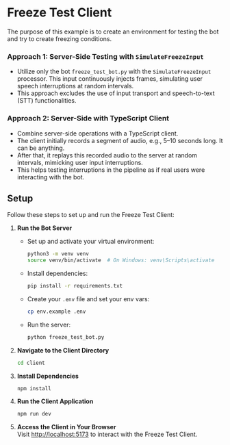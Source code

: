 # Freeze Test Client

The purpose of this example is to create an environment for testing the bot and try to create freezing conditions.

### Approach 1: Server-Side Testing with `SimulateFreezeInput`

- Utilize only the bot `freeze_test_bot.py` with the `SimulateFreezeInput` processor. This input continuously injects frames, simulating user speech interruptions at random intervals.
- This approach excludes the use of input transport and speech-to-text (STT) functionalities.

### Approach 2: Server-Side with TypeScript Client

- Combine server-side operations with a TypeScript client.
- The client initially records a segment of audio, e.g., 5–10 seconds long. It can be anything.
- After that, it replays this recorded audio to the server at random intervals, mimicking user input interruptions.
- This helps testing interruptions in the pipeline as if real users were interacting with the bot.

## Setup

Follow these steps to set up and run the Freeze Test Client:

1. **Run the Bot Server**  
   - Set up and activate your virtual environment:
       ```bash
       python3 -m venv venv
       source venv/bin/activate  # On Windows: venv\Scripts\activate
       ```

   - Install dependencies:
      ```bash
      pip install -r requirements.txt
      ```

   - Create your `.env` file and set your env vars:
      ```bash
      cp env.example .env
      ```
   
   - Run the server:
      ```bash
      python freeze_test_bot.py
      ```

2. **Navigate to the Client Directory**
   ```bash
   cd client
   ```

3. **Install Dependencies**
   ```bash
   npm install
   ```

4. **Run the Client Application**
   ```bash
   npm run dev
   ```

5. **Access the Client in Your Browser**  
   Visit [http://localhost:5173](http://localhost:5173) to interact with the Freeze Test Client.

